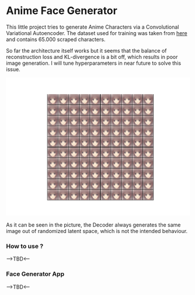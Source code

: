 # Anime Face Generator

This little project tries to generate Anime Characters via a Convolutional Variational Autoencoder.
The dataset used for training was taken from [here](https://github.com/Mckinsey666/Anime-Face-Dataset) and contains 65.000 scraped characters.

So far the architecture itself works but it seems that the balance of reconstruction loss and KL-divergence is a bit off, which results in poor image generation.
I will tune hyperparameters in near future to solve this issue.

![Example of character generation](example/example_characters.png)

As it can be seen in the picture, the Decoder always generates the same image out of randomized latent space, which is not the intended behaviour.

### How to use ?
-->TBD<--

### Face Generator App
-->TBD<--
